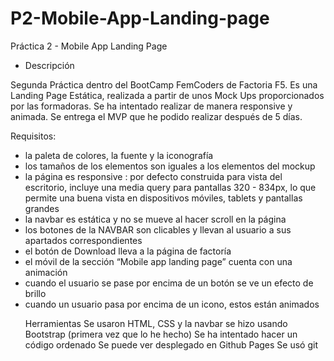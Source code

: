# P2-Mobile-App-Landing-page
Práctica 2 - Mobile App Landing Page

- Descripción

Segunda Práctica dentro del BootCamp FemCoders de Factoria F5. Es una Landing Page Estática, realizada a partir de unos Mock Ups proporcionados por las formadoras. 
Se ha intentado realizar de manera responsive y animada. Se entrega el MVP que he podido realizar después de 5 días.

Requisitos:
<ul>
  <li>la paleta de colores, la fuente y la iconografía</li>
<li>los tamaños de los elementos son iguales a los elementos del mockup</li>
<li>la página es responsive : por defecto construida para vista del escritorio, incluye una media query para pantallas 320 - 834px, lo que permite una buena vista en dispositivos móviles, tablets y pantallas grandes</li>
<li>la navbar es estática y no se mueve al hacer scroll en la página</li>
<li>los botones de la NAVBAR son clicables y llevan al usuario a sus apartados correspondientes</li>
<li>el botón de Download lleva a la página de factoría</li>
<li>el móvil de la sección “Mobile app landing page” cuenta con una animación</li>
<li>cuando el usuario se pase por encima de un botón se ve un efecto de brillo</li>
<li>cuando un usuario pasa por encima de un icono, estos están animados</li>

Herramientas
Se usaron HTML, CSS y la navbar se hizo usando Bootstrap (primera vez que lo he hecho)
Se ha intentado hacer un código ordenado
Se puede ver desplegado en Github Pages
Se usó git
  
 
